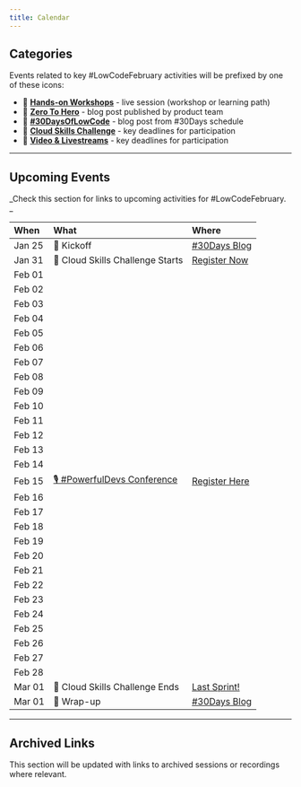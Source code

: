 ```yaml
---
title: Calendar
---
```


## Categories

Events related to key #LowCodeFebruary activities will be prefixed by one of these icons:
 * 🧰 [**Hands-on Workshops**](/docs/intro) - live session (workshop or learning path)
 * 🚀 [**Zero To Hero**](/lowcode-february/ZeroToHero) - blog post published by product team
 * 🔋 [**#30DaysOfLowCode**](/lowcode-february/30Days) - blog post from #30Days schedule
 * 🎯 [**Cloud Skills Challenge**](/lowcode-february/CloudSkills) - key deadlines for participation
 * 💬 [**Video & Livestreams**](/lowcode-february/Video-Live) - key deadlines for participation

---

## Upcoming Events

_Check this section for links to upcoming activities for #LowCodeFebruary. _


| When | What | Where |
|:---|:---|:---|
| Jan 25 |  🔋 Kickoff  | [#30Days Blog](/blog)  |
| Jan 31 |  🎯 Cloud Skills Challenge Starts | [Register Now](https://aka.ms/lowcode-february/challenge) |
| Feb 01 |  |  |
| Feb 02 |  |  |
| Feb 03 |  |  |
| Feb 04 |  |  |
| Feb 05 |  |  |
| Feb 06 |  |  |
| Feb 07 |  |  |
| Feb 08 |  |  |
| Feb 09 |  |  |
| Feb 10 |  |  |
| Feb 11 |  |  |
| Feb 12 |  |  |
| Feb 13 |  |  |
| Feb 14 |  |  |
| Feb 15 | [🎙 #PowerfulDevs Conference](https://learn.microsoft.com/events/learn-events/powerful-devs-2023/?WT.mc_id=javascript-82212-ninarasi) | [Register Here](https://learn.microsoft.com/events/learn-events/powerful-devs-2023/?WT.mc_id=javascript-82212-ninarasi)  |
| Feb 16 |  |  |
| Feb 17 |  |  |
| Feb 18 |  |  |
| Feb 19 |  |  |
| Feb 20 |  |  |
| Feb 21 |  |  |
| Feb 22 |  |  |
| Feb 23 |  |  |
| Feb 24 |  |  |
| Feb 25 |  |  |
| Feb 26 |  |  |
| Feb 27 |  |  |
| Feb 28 |  |  |
| Mar 01 |  🎯 Cloud Skills Challenge Ends | [Last Sprint!](https://aka.ms/lowcode-february/challenge) |
| Mar 01 |  🔋 Wrap-up  | [#30Days Blog](/blog)  |

---

## Archived Links

This section will be updated with links to archived sessions or recordings where relevant.
